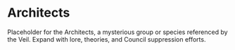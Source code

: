 # Architects

Placeholder for the Architects, a mysterious group or species referenced by the Veil. Expand with lore, theories, and Council suppression efforts.